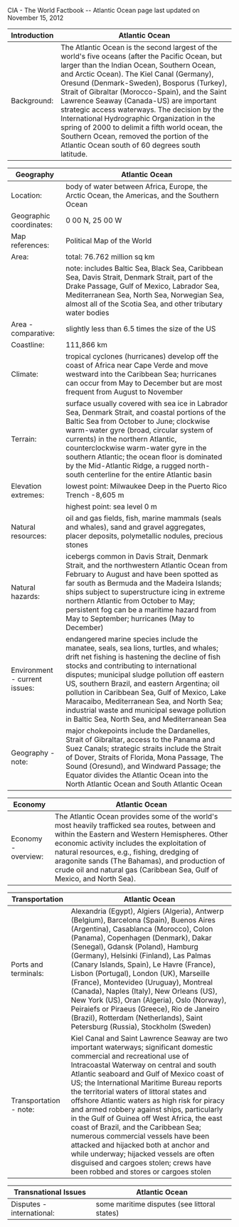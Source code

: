 CIA - The World Factbook -- Atlantic Ocean
page last updated on November 15, 2012                                


| Introduction | Atlantic Ocean |
| --- | --- |
| Background: | The Atlantic Ocean is the second largest of the world's five oceans (after the Pacific Ocean, but larger than the Indian Ocean, Southern Ocean, and Arctic Ocean). The Kiel Canal (Germany), Oresund (Denmark-Sweden), Bosporus (Turkey), Strait of Gibraltar (Morocco-Spain), and the Saint Lawrence Seaway (Canada-US) are important strategic access waterways. The decision by the International Hydrographic Organization in the spring of 2000 to delimit a fifth world ocean, the Southern Ocean, removed the portion of the Atlantic Ocean south of 60 degrees south latitude. |


| Geography | Atlantic Ocean |
| --- | --- |
| Location: | body of water between Africa, Europe, the Arctic Ocean, the Americas, and the Southern Ocean |
| Geographic coordinates: | 0 00 N, 25 00 W |
| Map references: | Political Map of the World |
| Area: | total: 76.762 million sq km |
| | note: includes Baltic Sea, Black Sea, Caribbean Sea, Davis Strait, Denmark Strait, part of the Drake Passage, Gulf of Mexico, Labrador Sea, Mediterranean Sea, North Sea, Norwegian Sea, almost all of the Scotia Sea, and other tributary water bodies |
| Area - comparative: | slightly less than 6.5 times the size of the US |
| Coastline: | 111,866 km |
| Climate: | tropical cyclones (hurricanes) develop off the coast of Africa near Cape Verde and move westward into the Caribbean Sea; hurricanes can occur from May to December but are most frequent from August to November |
| Terrain: | surface usually covered with sea ice in Labrador Sea, Denmark Strait, and coastal portions of the Baltic Sea from October to June; clockwise warm-water gyre (broad, circular system of currents) in the northern Atlantic, counterclockwise warm-water gyre in the southern Atlantic; the ocean floor is dominated by the Mid-Atlantic Ridge, a rugged north-south centerline for the entire Atlantic basin |
| Elevation extremes: | lowest point: Milwaukee Deep in the Puerto Rico Trench -8,605 m |
| | highest point: sea level 0 m |
| Natural resources: | oil and gas fields, fish, marine mammals (seals and whales), sand and gravel aggregates, placer deposits, polymetallic nodules, precious stones |
| Natural hazards: | icebergs common in Davis Strait, Denmark Strait, and the northwestern Atlantic Ocean from February to August and have been spotted as far south as Bermuda and the Madeira Islands; ships subject to superstructure icing in extreme northern Atlantic from October to May; persistent fog can be a maritime hazard from May to September; hurricanes (May to December) |
| Environment - current issues: | endangered marine species include the manatee, seals, sea lions, turtles, and whales; drift net fishing is hastening the decline of fish stocks and contributing to international disputes; municipal sludge pollution off eastern US, southern Brazil, and eastern Argentina; oil pollution in Caribbean Sea, Gulf of Mexico, Lake Maracaibo, Mediterranean Sea, and North Sea; industrial waste and municipal sewage pollution in Baltic Sea, North Sea, and Mediterranean Sea |
| Geography - note: | major chokepoints include the Dardanelles, Strait of Gibraltar, access to the Panama and Suez Canals; strategic straits include the Strait of Dover, Straits of Florida, Mona Passage, The Sound (Oresund), and Windward Passage; the Equator divides the Atlantic Ocean into the North Atlantic Ocean and South Atlantic Ocean |


| Economy | Atlantic Ocean |
| --- | --- |
| Economy - overview: | The Atlantic Ocean provides some of the world's most heavily trafficked sea routes, between and within the Eastern and Western Hemispheres. Other economic activity includes the exploitation of natural resources, e.g., fishing, dredging of aragonite sands (The Bahamas), and production of crude oil and natural gas (Caribbean Sea, Gulf of Mexico, and North Sea). |


| Transportation | Atlantic Ocean |
| --- | --- |
| Ports and terminals: | Alexandria (Egypt), Algiers (Algeria), Antwerp (Belgium), Barcelona (Spain), Buenos Aires (Argentina), Casablanca (Morocco), Colon (Panama), Copenhagen (Denmark), Dakar (Senegal), Gdansk (Poland), Hamburg (Germany), Helsinki (Finland), Las Palmas (Canary Islands, Spain), Le Havre (France), Lisbon (Portugal), London (UK), Marseille (France), Montevideo (Uruguay), Montreal (Canada), Naples (Italy), New Orleans (US), New York (US), Oran (Algeria), Oslo (Norway), Peiraiefs or Piraeus (Greece), Rio de Janeiro (Brazil), Rotterdam (Netherlands), Saint Petersburg (Russia), Stockholm (Sweden) |
| Transportation - note: | Kiel Canal and Saint Lawrence Seaway are two important waterways; significant domestic commercial and recreational use of Intracoastal Waterway on central and south Atlantic seaboard and Gulf of Mexico coast of US; the International Maritime Bureau reports the territorial waters of littoral states and offshore Atlantic waters as high risk for piracy and armed robbery against ships, particularly in the Gulf of Guinea off West Africa, the east coast of Brazil, and the Caribbean Sea; numerous commercial vessels have been attacked and hijacked both at anchor and while underway; hijacked vessels are often disguised and cargoes stolen; crews have been robbed and stores or cargoes stolen |


| Transnational Issues | Atlantic Ocean |
| --- | --- |
| Disputes - international: | some maritime disputes (see littoral states) |
